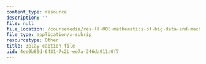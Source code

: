 ```yaml
---
content_type: resource
description: ''
file: null
file_location: /coursemedia/res-ll-005-mathematics-of-big-data-and-machine-learning-january-iap-2020/4ee0b89d64317c2bee7a346da911a0f7_R6-LQbqUCI0.srt
file_type: application/x-subrip
resourcetype: Other
title: 3play caption file
uid: 4ee0b89d-6431-7c2b-ee7a-346da911a0f7
---
```

